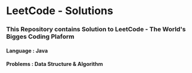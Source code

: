 # LeetCode - Solutions
### This Repository contains Solution to LeetCode - The World's Bigges Coding Plaform 
#### Language : Java
#### Problems : Data Structure & Algorithm

